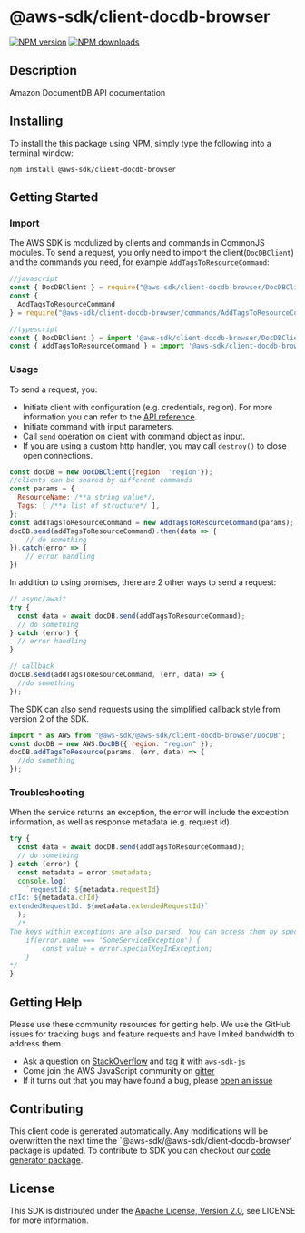 # @aws-sdk/client-docdb-browser

[![NPM version](https://img.shields.io/npm/v/@aws-sdk/client-docdb-browser/preview.svg)](https://www.npmjs.com/package/@aws-sdk/client-docdb-browser)
[![NPM downloads](https://img.shields.io/npm/dm/@aws-sdk/client-docdb-browser.svg)](https://www.npmjs.com/package/@aws-sdk/client-docdb-browser)

## Description

<p>Amazon DocumentDB API documentation</p>

## Installing

To install the this package using NPM, simply type the following into a terminal window:

```
npm install @aws-sdk/client-docdb-browser
```

## Getting Started

### Import

The AWS SDK is modulized by clients and commands in CommonJS modules. To send a request, you only need to import the client(`DocDBClient`) and the commands you need, for example `AddTagsToResourceCommand`:

```javascript
//javascript
const { DocDBClient } = require("@aws-sdk/client-docdb-browser/DocDBClient");
const {
  AddTagsToResourceCommand
} = require("@aws-sdk/client-docdb-browser/commands/AddTagsToResourceCommand");
```

```javascript
//typescript
const { DocDBClient } = import '@aws-sdk/client-docdb-browser/DocDBClient';
const { AddTagsToResourceCommand } = import '@aws-sdk/client-docdb-browser/commands/AddTagsToResourceCommand';
```

### Usage

To send a request, you:

- Initiate client with configuration (e.g. credentials, region). For more information you can refer to the [API reference][].
- Initiate command with input parameters.
- Call `send` operation on client with command object as input.
- If you are using a custom http handler, you may call `destroy()` to close open connections.

```javascript
const docDB = new DocDBClient({region: 'region'});
//clients can be shared by different commands
const params = {
  ResourceName: /**a string value*/,
  Tags: [ /**a list of structure*/ ],
};
const addTagsToResourceCommand = new AddTagsToResourceCommand(params);
docDB.send(addTagsToResourceCommand).then(data => {
    // do something
}).catch(error => {
    // error handling
})
```

In addition to using promises, there are 2 other ways to send a request:

```javascript
// async/await
try {
  const data = await docDB.send(addTagsToResourceCommand);
  // do something
} catch (error) {
  // error handling
}
```

```javascript
// callback
docDB.send(addTagsToResourceCommand, (err, data) => {
  //do something
});
```

The SDK can also send requests using the simplified callback style from version 2 of the SDK.

```javascript
import * as AWS from "@aws-sdk/@aws-sdk/client-docdb-browser/DocDB";
const docDB = new AWS.DocDB({ region: "region" });
docDB.addTagsToResource(params, (err, data) => {
  //do something
});
```

### Troubleshooting

When the service returns an exception, the error will include the exception information, as well as response metadata (e.g. request id).

```javascript
try {
  const data = await docDB.send(addTagsToResourceCommand);
  // do something
} catch (error) {
  const metadata = error.$metadata;
  console.log(
    `requestId: ${metadata.requestId}
cfId: ${metadata.cfId}
extendedRequestId: ${metadata.extendedRequestId}`
  );
  /*
The keys within exceptions are also parsed. You can access them by specifying exception names:
    if(error.name === 'SomeServiceException') {
        const value = error.specialKeyInException;
    }
*/
}
```

## Getting Help

Please use these community resources for getting help. We use the GitHub issues for tracking bugs and feature requests and have limited bandwidth to address them.

- Ask a question on [StackOverflow](https://stackoverflow.com/questions/tagged/aws-sdk-js) and tag it with `aws-sdk-js`
- Come join the AWS JavaScript community on [gitter](https://gitter.im/aws/aws-sdk-js-v3)
- If it turns out that you may have found a bug, please [open an issue](https://github.com/aws/aws-sdk-js-v3/issues)

## Contributing

This client code is generated automatically. Any modifications will be overwritten the next time the `@aws-sdk/@aws-sdk/client-docdb-browser' package is updated. To contribute to SDK you can checkout our [code generator package][].

## License

This SDK is distributed under the
[Apache License, Version 2.0](http://www.apache.org/licenses/LICENSE-2.0),
see LICENSE for more information.

[code generator package]: https://github.com/aws/aws-sdk-js-v3/tree/master/packages/service-types-generator
[api reference]: https://docs.aws.amazon.com/AWSJavaScriptSDK/latest/
